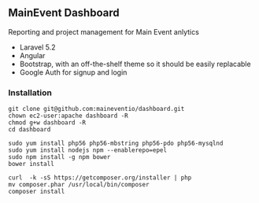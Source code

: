 ## MainEvent Dashboard

Reporting and project management for Main Event anlytics
* Laravel 5.2
* Angular
* Bootstrap, with an off-the-shelf theme so it should be easily replacable
* Google Auth for signup and login

### Installation
```
git clone git@github.com:maineventio/dashboard.git
chown ec2-user:apache dashboard -R
chmod g+w dashboard -R
cd dashboard

sudo yum install php56 php56-mbstring php56-pdo php56-mysqlnd
sudo yum install nodejs npm --enablerepo=epel
sudo npm install -g npm bower
bower install

curl  -k -sS https://getcomposer.org/installer | php
mv composer.phar /usr/local/bin/composer
composer install
```



